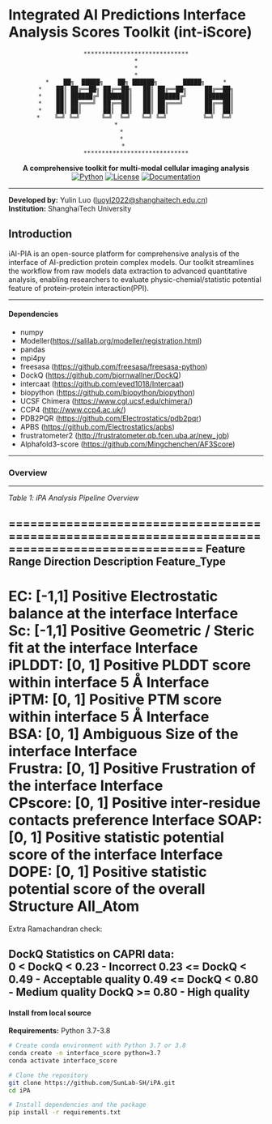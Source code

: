 # Integrated AI Predictions Interface Analysis Scores Toolkit (int-iScore)

<div align="center">

```
​**​*​**​*​**​*​**​*​**​*​**​*​**​*​**​**​**​**​
*
*
*
*    ██╗  █████╗    ██╗ ██████╗       █████╗     *
*    ██║ ██╔══██╗ ██╔══██╗   ██║ ██╔══██╗     ██╔══██╗
*    ██║ ██████╔╝ ███████║   ██║ ██████╔╝     ███████║
*    ██║ ██╔═══╝  ██╔══██║   ██║ ██╔═══╝      ██╔══██║
*    ██║ ██║      ██║  ██║   ██║ ██║          ██║  ██║
*    ╚═╝ ╚═╝      ╚═╝  ╚═╝   ╚═╝ ╚═╝          ╚═╝  ╚═╝ 
*           
*        
*        
*       
​**​*​**​*​**​*​**​*​**​*​**​*​**​*​**​**​**​**​
```





**A comprehensive toolkit for multi-modal cellular imaging analysis**
[![Python](https://img.shields.io/badge/Python-3.7%2B-blue.svg)](https://www.python.org/)
[![License](https://img.shields.io/badge/License-MIT-green.svg)](LICENSE)
[![Documentation](https://img.shields.io/badge/docs-available-brightgreen.svg)](docs/)

</div>

---

**Developed by:** Yulin Luo ([luoyl2022@shanghaitech.edu.cn](mailto:luoyl2022@shanghaitech.edu.cn))  
**Institution:** ShanghaiTech University



## Introduction

iAI-PIA is an open-source platform for comprehensive analysis of the interface of AI-prediction protein complex models. Our toolkit streamlines the workflow from raw models data extraction to advanced quantitative analysis, enabling researchers to evaluate physic-chemial/statistic potential feature of protein-protein interaction(PPI).


---

#### Dependencies

* numpy
* Modeller(https://salilab.org/modeller/registration.html)
* pandas
* mpi4py
* freesasa (https://github.com/freesasa/freesasa-python)
* DockQ (https://github.com/bjornwallner/DockQ)
* intercaat (https://github.com/eved1018/Intercaat)
* biopython (https://github.com/biopython/biopython)
* UCSF Chimera (https://www.cgl.ucsf.edu/chimera/)
* CCP4 (http://www.ccp4.ac.uk/)
* PDB2PQR (https://github.com/Electrostatics/pdb2pqr)
* APBS (https://github.com/Electrostatics/apbs)
* frustratometer2 (http://frustratometer.qb.fcen.uba.ar/new_job)
* Alphafold3-score (https://github.com/Mingchenchen/AF3Score)



---





### Overview

---

*Table 1: iPA Analysis Pipeline Overview*

=================================================================================================
Feature   Range  Direction  Description                                            Feature_Type 
-------------------------------------------------------------------------------------------------
EC:       [-1,1] Positive   Electrostatic balance at the interface                 Interface      
Sc:       [-1,1] Positive   Geometric / Steric fit at the interface                Interface       
iPLDDT:   [0, 1] Positive   PLDDT score within interface 5 Å                       Interface        
iPTM:     [0, 1] Positive   PTM score within interface 5 Å                         Interface       
BSA:      [0, 1] Ambiguous  Size of the interface                                  Interface      
Frustra:  [0, 1] Positive   Frustration of the interface                           Interface      
CPscore:  [0, 1] Positive   inter-residue contacts preference                      Interface 
SOAP:     [0, 1] Positive   statistic potential score of the interface             Interface 
DOPE:     [0, 1] Positive   statistic potential score of the overall Structure      All_Atom       
=================================================================================================
   Extra Ramachandran check:  
    
	
   DockQ Statistics on CAPRI data:  
    0    <  DockQ <  0.23 - Incorrect
    0.23 <= DockQ <  0.49 - Acceptable quality
    0.49 <= DockQ <  0.80 - Medium quality
            DockQ >= 0.80 - High quality
---
#### Install from local source

**Requirements:** Python 3.7-3.8

```bash
# Create conda environment with Python 3.7 or 3.8
conda create -n interface_score python=3.7
conda activate interface_score

# Clone the repository
git clone https://github.com/SunLab-SH/iPA.git
cd iPA

# Install dependencies and the package
pip install -r requirements.txt
```




